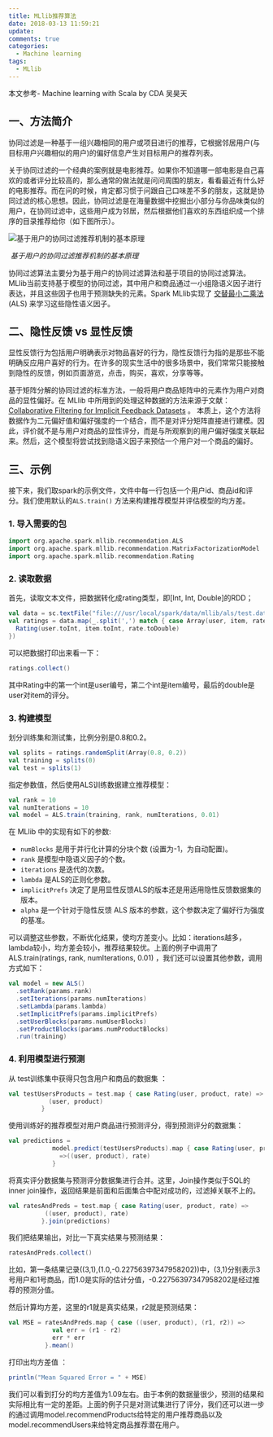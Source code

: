 ```yaml
---
title: MLlib推荐算法
date: 2018-03-13 11:59:21
update: 
comments: true
categories:
  - Machine learning
tags:
  - MLlib
---
```


<!--more-->
本文参考- Machine learning with Scala by CDA 吴昊天

## 一、方法简介

​	协同过滤是一种基于一组兴趣相同的用户或项目进行的推荐，它根据邻居用户(与目标用户兴趣相似的用户)的偏好信息产生对目标用户的推荐列表。

​	关于协同过滤的一个经典的案例就是电影推荐。如果你不知道哪一部电影是自己喜欢的或者评分比较高的，那么通常的做法就是问问周围的朋友，看看最近有什么好的电影推荐。而在问的时候，肯定都习惯于问跟自己口味差不多的朋友，这就是协同过滤的核心思想。因此，协同过滤是在海量数据中挖掘出小部分与你品味类似的用户，在协同过滤中，这些用户成为邻居，然后根据他们喜欢的东西组织成一个排序的目录推荐给你（如下图所示）。

![基于用户的协同过滤推荐机制的基本原理](http://dblab.xmu.edu.cn/blog/wp-content/uploads/2017/01/user-item.png)

​                                              *基于用户的协同过滤推荐机制的基本原理*

​	协同过滤算法主要分为基于用户的协同过滤算法和基于项目的协同过滤算法。MLlib当前支持基于模型的协同过滤，其中用户和商品通过一小组隐语义因子进行表达，并且这些因子也用于预测缺失的元素。Spark MLlib实现了 [交替最小二乘法](http://dl.acm.org/citation.cfm?id=1608614) (ALS) 来学习这些隐性语义因子。

## 二、隐性反馈 vs 显性反馈

​	显性反馈行为包括用户明确表示对物品喜好的行为，隐性反馈行为指的是那些不能明确反应用户喜好的行为。在许多的现实生活中的很多场景中，我们常常只能接触到隐性的反馈，例如页面游览，点击，购买，喜欢，分享等等。

​	基于矩阵分解的协同过滤的标准方法，一般将用户商品矩阵中的元素作为用户对商品的显性偏好。在 MLlib 中所用到的处理这种数据的方法来源于文献： [Collaborative Filtering for Implicit Feedback Datasets](http://dx.doi.org/10.1109/ICDM.2008.22) 。 本质上，这个方法将数据作为二元偏好值和偏好强度的一个结合，而不是对评分矩阵直接进行建模。因此，评价就不是与用户对商品的显性评分，而是与所观察到的用户偏好强度关联起来。然后，这个模型将尝试找到隐语义因子来预估一个用户对一个商品的偏好。

## 三、示例

​	接下来，我们取spark的示例文件，文件中每一行包括一个用户id、商品id和评分。我们使用默认的`ALS.train()` 方法来构建推荐模型并评估模型的均方差。

### 1. 导入需要的包

```scala
import org.apache.spark.mllib.recommendation.ALS
import org.apache.spark.mllib.recommendation.MatrixFactorizationModel
import org.apache.spark.mllib.recommendation.Rating
```



### 2. 读取数据

 首先，读取文本文件，把数据转化成rating类型，即[Int, Int, Double]的RDD；

```scala
val data = sc.textFile("file:///usr/local/spark/data/mllib/als/test.data")
val ratings = data.map(_.split(',') match { case Array(user, item, rate) =>
  Rating(user.toInt, item.toInt, rate.toDouble)
})
```

 可以把数据打印出来看一下：

```scala
ratings.collect()
```

其中Rating中的第一个int是user编号，第二个int是item编号，最后的double是user对item的评分。

### 3. 构建模型

 划分训练集和测试集，比例分别是0.8和0.2。

```scala
val splits = ratings.randomSplit(Array(0.8, 0.2))
val training = splits(0)
val test = splits(1)
```

 指定参数值，然后使用ALS训练数据建立推荐模型：

```scala
val rank = 10
val numIterations = 10
val model = ALS.train(training, rank, numIterations, 0.01)
```

 在 MLlib 中的实现有如下的参数:

- `numBlocks` 是用于并行化计算的分块个数 (设置为-1，为自动配置)。
- `rank` 是模型中隐语义因子的个数。
- `iterations` 是迭代的次数。
- `lambda` 是ALS的正则化参数。
- `implicitPrefs` 决定了是用显性反馈ALS的版本还是用适用隐性反馈数据集的版本。
- `alpha` 是一个针对于隐性反馈 ALS 版本的参数，这个参数决定了偏好行为强度的基准。

可以调整这些参数，不断优化结果，使均方差变小。比如：iterations越多，lambda较小，均方差会较小，推荐结果较优。上面的例子中调用了 ALS.train(ratings, rank, numIterations, 0.01) ，我们还可以设置其他参数，调用方式如下：

```scala
val model = new ALS()
  .setRank(params.rank)
  .setIterations(params.numIterations)
  .setLambda(params.lambda)
  .setImplicitPrefs(params.implicitPrefs)
  .setUserBlocks(params.numUserBlocks)
  .setProductBlocks(params.numProductBlocks)
  .run(training)
```



### 4. 利用模型进行预测

 从 test训练集中获得只包含用户和商品的数据集 ：

```scala
val testUsersProducts = test.map { case Rating(user, product, rate) =>
           (user, product)
         }
```

 使用训练好的推荐模型对用户商品进行预测评分，得到预测评分的数据集：

```scala
val predictions =
            model.predict(testUsersProducts).map { case Rating(user, product, rate)
              =>((user, product), rate)
            }
```

将真实评分数据集与预测评分数据集进行合并。这里，Join操作类似于SQL的inner join操作，返回结果是前面和后面集合中配对成功的，过滤掉关联不上的。

```scala
val ratesAndPreds = test.map { case Rating(user, product, rate) =>
          ((user, product), rate)
         }.join(predictions)
```

 我们把结果输出，对比一下真实结果与预测结果：

```scala
ratesAndPreds.collect()
```

比如，第一条结果记录((3,1),(1.0,-0.22756397347958202))中，(3,1)分别表示3号用户和1号商品，而1.0是实际的估计分值，-0.22756397347958202是经过推荐的预测分值。

 然后计算均方差，这里的r1就是真实结果，r2就是预测结果：

```scala
val MSE = ratesAndPreds.map { case ((user, product), (r1, r2)) =>
            val err = (r1 - r2)
            err * err
          }.mean()
```

 打印出均方差值 ：

```scala
println("Mean Squared Error = " + MSE)
```

 我们可以看到打分的均方差值为1.09左右。由于本例的数据量很少，预测的结果和实际相比有一定的差距。上面的例子只是对测试集进行了评分，我们还可以进一步的通过调用model.recommendProducts给特定的用户推荐商品以及model.recommendUsers来给特定商品推荐潜在用户。